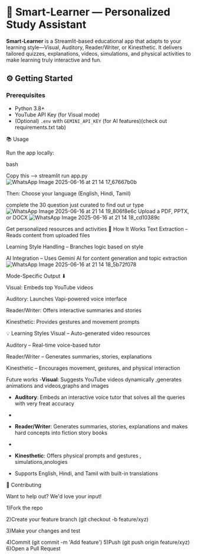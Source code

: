 #                                                          🚀 Smart-Learner — Personalized Study Assistant
**Smart‑Learner** is a Streamlit-based educational app that adapts to your learning style—Visual, Auditory, Reader/Writer, or Kinesthetic. It delivers tailored quizzes, explanations, videos, simulations, and physical activities to make learning truly interactive and fun.

## ⚙️ Getting Started
### Prerequisites
- Python 3.8+  
- YouTube API Key (for Visual mode)  
- (Optional) `.env` with `GEMINI_API_KEY` (for AI features)(check out requirements.txt tab)


📚 Usage


Run the app locally:

bash


Copy this -->
streamlit run app.py
![WhatsApp Image 2025-06-16 at 21 14 17_67667b0b](https://github.com/user-attachments/assets/7fa0deff-c184-47bf-a6aa-fde5e8b7ef89)

Then:
Choose your language (English, Hindi, Tamil)



complete the 30 question just curated to find out ur type
![WhatsApp Image 2025-06-16 at 21 14 19_806f8e6c](https://github.com/user-attachments/assets/0a6ad989-3ebe-4d35-b6c8-60ca9a0a0065)
Upload a PDF, PPTX, or DOCX
![WhatsApp Image 2025-06-16 at 21 14 18_cd10389c](https://github.com/user-attachments/assets/0f7c99ca-2922-4694-ba85-42206a165095)

Get personalized resources and activities
🧩 How It Works
Text Extraction – Reads content from uploaded files


Learning Style Handling – Branches logic based on style


AI Integration – Uses Gemini AI for content generation and topic extraction
![WhatsApp Image 2025-06-16 at 21 14 18_5b72f078](https://github.com/user-attachments/assets/dfdaf86a-b4d9-4d7a-8769-ee772fcc8ac3)

Mode-Specific Output  ⬇


Visual: Embeds top YouTube videos


Auditory: Launches Vapi-powered voice interface


Reader/Writer: Offers interactive summaries and stories


Kinesthetic: Provides gestures and movement prompts


💡 Learning Styles
Visual – Auto-generated video resources


Auditory – Real-time voice-based tutor


Reader/Writer – Generates summaries, stories, explanations


Kinesthetic – Encourages movement, gestures, and physical interaction



Future works
-**Visual**: Suggests YouTube videos dynamically ,generates animations and videos,graphs and images


- **Auditory**: Embeds an interactive voice tutor that solves all the queries with very freat accuracy

- 
- **Reader/Writer**: Generates summaries, stories, explanations  and makes hard concepts into fiction story books

- 
- **Kinesthetic**: Offers physical prompts and gestures , simulations,anologies 
- Supports English, Hindi, and Tamil with built-in translations


🤝 Contributing

Want to help out? We'd love your input!


1)Fork the repo

2)Create your feature branch (git checkout -b feature/xyz)


3)Make your changes and test


4)Commit (git commit -m 'Add feature')
5)Push (git push origin feature/xyz)
6)Open a Pull Request
